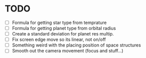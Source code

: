 # TODO

- [ ] Formula for getting star type from temprature
- [ ] Formula for getting planet type from orbital radius
- [ ] Create a standard deviation for planet res multip.
- [ ] Fix screen edge move so its linear, not on/off
- [ ] Something weird with the placing position of space structures
- [ ] Smooth out the camera movement (focus and stuff...)